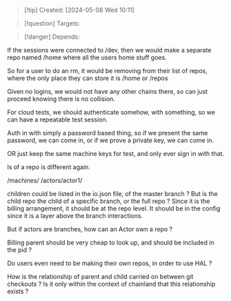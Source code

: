 
>[!tip] Created: [2024-05-08 Wed 10:11]

>[!question] Targets: 

>[!danger] Depends: 

If the sessions were connected to /dev, then we would make a separate repo named /home where all the users home stuff goes.

So for a user to do an rm, it would be removing from their list of repos, where the only place they can store it is /home or /repos

Given no logins, we would not have any other chains there, so can just proceed knowing there is no collision.

For cloud tests, we should authenticate somehow, with something, so we can have a repeatable test session.

Auth in with simply a password based thing, so if we present the same password, we can come in, or if we prove a private key, we can come in.

OR just keep the same machine keys for test, and only ever sign in with that.

ls of a repo is different again.

/machines/
/actors/actor1/

children could be listed in the io.json file, of the master branch ?
But is the child repo the child of a specific branch, or the full repo ?
Since it is the billing arrangement, it should be at the repo level.
It should be in the config since it is a layer above the branch interactions.

But if actors are branches, how can an Actor own a repo ?

Billing parent should be very cheap to look up, and should be included in the pid ?

Do users even need to be making their own repos, in order to use HAL ?

How is the relationship of parent and child carried on between git checkouts ?
Is it only within the context of chainland that this relationship exists ?

